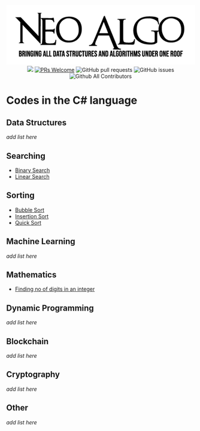 <p align="center">
    <img src="../img/neo_algo.png"><br>
    <img src="https://img.shields.io/github/license/tesseractcoding/neoalgo?style=flat">
    <a href="http://makeapullrequest.com" target="_blank"><img src="https://img.shields.io/badge/PRs-welcome-brightgreen.svg?style=flat" alt="PRs Welcome"></a>
    <img alt="GitHub pull requests" src="https://img.shields.io/github/issues-pr/tesseractcoding/neoalgo">
    <img alt="GitHub issues" src="https://img.shields.io/github/issues/tesseractcoding/neoalgo">
    <img alt="Github All Contributors" src="https://img.shields.io/github/all-contributors/tesseractcoding/neoalgo">
</p>

# Codes in the C# language

## Data Structures
_add list here_

## Searching
* [Binary Search](/search/BinarySearch.cs)
* [Linear Search](/search/LinearSearch.cs)

## Sorting
* [Bubble Sort](/sort/BubbleSort.cs)
* [Insertion Sort](/sort/InsertionSort.cs)
* [Quick Sort](/sort/QuickSort.cs)

## Machine Learning
_add list here_

## Mathematics
* [Finding no of digits in an integer](/math/Finding_no_of_digits_in_an_integer.cs)

## Dynamic Programming
_add list here_

## Blockchain
_add list here_

## Cryptography
_add list here_

## Other
_add list here_
